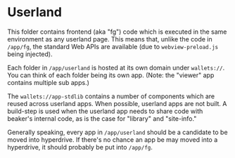 # Userland

This folder contains frontend (aka "fg") code which is executed in the same environment as any userland page. This means that, unlike the code in `/app/fg`, the standard Web APIs are available (due to `webview-preload.js` being injected).

Each folder in `/app/userland` is hosted at its own domain under `wallets://`. You can think of each folder being its own app. (Note: the "viewer" app contains multiple sub apps.)

The `wallets://app-stdlib` contains a number of components which are reused across userland apps. When possible, userland apps are not built. A build-step is used when the userland app needs to share code with beaker's internal code, as is the case for "library" and "site-info."

Generally speaking, every app in `/app/userland` should be a candidate to be moved into hyperdrive. If there's no chance an app be may moved into a hyperdrive, it should probably be put into `/app/fg`.